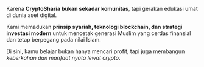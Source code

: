 Karena **CryptoSharia bukan sekadar komunitas**, tapi gerakan edukasi umat di dunia aset digital.

Kami memadukan **prinsip syariah, teknologi blockchain, dan strategi investasi modern** untuk mencetak generasi Muslim yang cerdas finansial dan tetap berpegang pada nilai Islam.

Di sini, kamu belajar bukan hanya mencari profit, tapi juga membangun _keberkahan dan manfaat nyata lewat crypto_.
